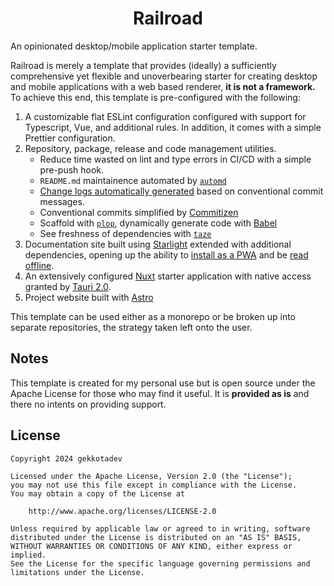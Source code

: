 <div align="center">
  <h1>Railroad</h1>
</div>

An opinionated desktop/mobile application starter template.

Railroad is merely a template that provides (ideally) a sufficiently comprehensive yet flexible and unoverbearing starter for creating desktop and mobile applications with a web based renderer, **it is not a framework.** To achieve this end, this template is pre-configured with the following:

1. A customizable flat ESLint configuration configured with support for Typescript, Vue, and additional rules. In addition, it comes with a simple Prettier configuration.
2. Repository, package, release and code management utilities.
   * Reduce time wasted on lint and type errors in CI/CD with a simple pre-push hook.
   * `README.md` maintainence automated by [`automd`](https://automd.unjs.io)
   * [Change logs automatically generated](https://github.com/unjs/changelogen) based on conventional commit messages.
   * Conventional commits simplified by [Commitizen](https://github.com/commitizen/cz-cli)
   * Scaffold with [`plop`](https://www.npmjs.com/package/plop), dynamically generate code with [Babel](https://babeljs.io/docs/babel-types)
   * See freshness of dependencies with [`taze`](https://www.npmjs.com/package/taze)
3. Documentation site built using [Starlight](https://starlight.astro.build) extended with additional dependencies, opening up the ability to [install as a PWA](https://github.com/vite-pwa/astro) and be [read offline](https://github.com/vite-pwa/vite-plugin-pwa).
4. An extensively configured [Nuxt](https://nuxt.com/) starter application with native access granted by [Tauri 2.0](https://v2.tauri.app/).
5. Project website built with [Astro](https://astro.build/)

This template can be used either as a monorepo or be broken up into separate repositories, the strategy taken left onto the user.

## Notes

This template is created for my personal use but is open source under the Apache License for those who may find it useful. It is **provided as is** and there no intents on providing support.

## License

```
Copyright 2024 gekkotadev

Licensed under the Apache License, Version 2.0 (the "License");
you may not use this file except in compliance with the License.
You may obtain a copy of the License at

    http://www.apache.org/licenses/LICENSE-2.0

Unless required by applicable law or agreed to in writing, software
distributed under the License is distributed on an "AS IS" BASIS,
WITHOUT WARRANTIES OR CONDITIONS OF ANY KIND, either express or implied.
See the License for the specific language governing permissions and
limitations under the License.
```
